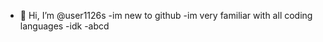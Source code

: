 - 👋 Hi, I’m @user1126s
-im new to github
-im very familiar with all coding languages
-idk
-abcd

<!---
new
--->
